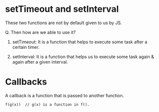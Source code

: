 # setTimeout and setInterval

These two functions are not by default given to us by JS.

Q. Then how are we able to use it?

1. setTimeout: It is a function that helps to execute some task after a certain timer.

2. setInterval: It is a function that helps us to execute some task again & again after a given interval.

# Callbacks

A callback is a function that is passed to another function.

    f(g(x))  // g(x) is a function in f().

